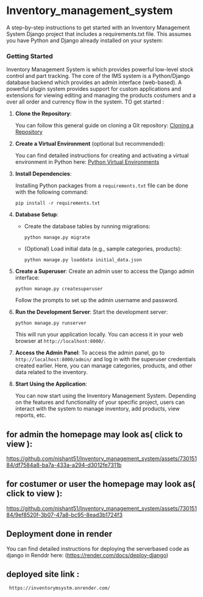 # Inventory_management_system

A step-by-step instructions to get started with an Inventory Management System Django project that includes a requirements.txt file. This assumes you have Python and Django already installed on your system:
### Getting Started

Inventory Management System is which provides powerful low-level stock control and part tracking. The core of the IMS system is a Python/Django database backend which provides an admin interface (web-based). A powerful plugin system provides support for custom applications and extensions for viewing editing and managing the products costumers and a over all order and currency flow in the system. TO get started :


1. **Clone the Repository**:

   You can follow this general guide on cloning a Git repository: [Cloning a Repository](https://docs.github.com/en/get-started/quickstart/fork-a-repo)

2. **Create a Virtual Environment** (optional but recommended):

   You can find detailed instructions for creating and activating a virtual environment in Python here: [Python Virtual Environments](https://docs.python.org/3/tutorial/venv.html)

3. **Install Dependencies**:

   Installing Python packages from a `requirements.txt` file can be done with the following command:

   ```
   pip install -r requirements.txt
   ```

4. **Database Setup**:
   - Create the database tables by running migrations:
     ```
     python manage.py migrate
     ```
   - (Optional) Load initial data (e.g., sample categories, products):
     ```
     python manage.py loaddata initial_data.json
     ```
5. **Create a Superuser**:
   Create an admin user to access the Django admin interface:
   ```
   python manage.py createsuperuser
   ```
   Follow the prompts to set up the admin username and password.

6. **Run the Development Server**:
   Start the development server:
   ```
   python manage.py runserver
   ```
   This will run your application locally. You can access it in your web browser at `http://localhost:8000/`.

7. **Access the Admin Panel**:
   To access the admin panel, go to `http://localhost:8000/admin/` and log in with the superuser credentials created earlier. Here, you can manage categories, products, and other data related to the inventory.

8. **Start Using the Application**:

   You can now start using the Inventory Management System. Depending on the features and functionality of your specific project, users can interact with the system to manage inventory, add products, view reports, etc.

## for admin the homepage may look as( click to view ):

https://github.com/nishant51/Inventory_management_system/assets/73015184/df7584a8-ba7a-433a-a294-d3012fe7311b


## for costumer or user the homepage may look as( click to view ):

https://github.com/nishant51/Inventory_management_system/assets/73015184/9ef8520f-3b07-47a8-bc95-8ead3b1724f3

## Deployment done in render 

   You can find detailed instructions for deploying the serverbased code as django in Renddr here: (https://render.com/docs/deploy-django)

## deployed site link :

     https://inventorymsystm.onrender.com/
